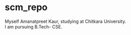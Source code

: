 # scm_repo
Myself Amanatpreet Kaur, studying at Chitkara University.
<br>
I am pursuing B.Tech- CSE.

